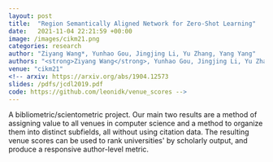 ```yaml
---
layout: post
title:  "Region Semantically Aligned Network for Zero-Shot Learning"
date:   2021-11-04 22:21:59 +00:00
image: /images/cikm21.png
categories: research
author: "Ziyang Wang*, Yunhao Gou, Jingjing Li, Yu Zhang, Yang Yang"
authors: "<strong>Ziyang Wang</strong>, Yunhao Gou, Jingjing Li, Yu Zhang, Yang Yang"
venue: "cikm21"
<!-- arxiv: https://arxiv.org/abs/1904.12573
slides: /pdfs/jcdl2019.pdf
code: https://github.com/leonidk/venue_scores -->
---
```

A bibliometric/scientometric project. Our main two results are a method of assigning value to all venues in computer science and a method to organize them into distinct subfields, all without using citation data. The resulting venue scores can be used to rank universities' by scholarly output, and produce a responsive author-level metric.
